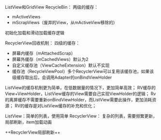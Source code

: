 ListView和GridView RecycleBin： 
两级的缓存：
- mActiveViews
- mScrapViews（废弃的View，从mActiveView移除的）


初始化加载和滑动加载缓存逻辑


RecyclerView回收机制：
四级的缓存：
- 屏幕内缓存（mAttachedScrap）
- 屏幕外缓存（mCachedViews）默认为2
- 自定义缓存池（ViewCacheExtension）默认不实现
- 缓存池（RecycleViewPool）多个RecyclerView可以复用该缓存池，如果该级缓存取出后，会调用Adapter的onBindViewHolder


ListView的缓存机制更为简单，在低数据量的情况下，更加简单高效；
RV缓存的View+ViewHolder，ListView缓存的View需要自己实现ViewHolder的逻辑；
Rv的离屏缓存不需要重新onBindViewHolder，而ListView需要此操作，更加消耗资源；
RV的缓存是对ListView缓存的补充和优化；

ListView：简单的列表，使用简单
RecyclerView： 复杂的列表，需要频繁更新，局部刷新，item加载动画


++RecyclerView局部刷新++


